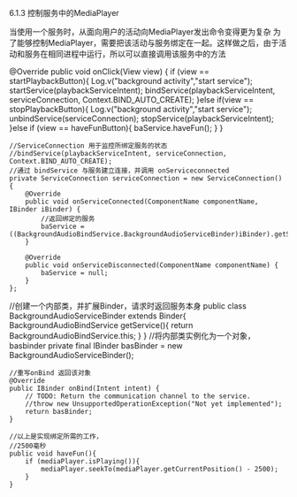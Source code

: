 6.1.3 控制服务中的MediaPlayer

当使用一个服务时，从面向用户的活动向MediaPlayer发出命令变得更为复杂
为了能够控制MediaPlayer，需要把该活动与服务绑定在一起。这样做之后，由于活动和服务在相同进程中运行，所以可以直接调用该服务中的方法

   @Override
    public void onClick(View view) {
        if (view == startPlaybackButton){
            Log.v("background activity","start service");
            startService(playbackServiceIntent);
            bindService(playbackServiceIntent, serviceConnection, Context.BIND_AUTO_CREATE);
        }else if(view == stopPlaybackButton){
            Log.v("background activity","start service");
            unbindService(serviceConnection);
            stopService(playbackServiceIntent);
        }else if (view == haveFunButton){
            baService.haveFun();
        }
    }

    //ServiceConnection 用于监控所绑定服务的状态
    //bindService(playbackServiceIntent, serviceConnection, Context.BIND_AUTO_CREATE);
    //通过 bindService 与服务建立连接，并调用 onServiceconnected
    private ServiceConnection serviceConnection = new ServiceConnection() {
        @Override
        public void onServiceConnected(ComponentName componentName, IBinder iBinder) {
            //返回绑定的服务
            baService = ((BackgroundAudioBindService.BackgroundAudioServiceBinder)iBinder).getService();
        }

        @Override
        public void onServiceDisconnected(ComponentName componentName) {
            baService = null;
        }
    };


  //创建一个内部类，并扩展Binder，请求时返回服务本身
    public class BackgroundAudioServiceBinder extends Binder{
        BackgroundAudioBindService getService(){
            return BackgroundAudioBindService.this;
        }
    }
    //将内部类实例化为一个对象，basbinder
    private final IBinder basBinder = new BackgroundAudioServiceBinder();

    //重写onBind 返回该对象
    @Override
    public IBinder onBind(Intent intent) {
        // TODO: Return the communication channel to the service.
        //throw new UnsupportedOperationException("Not yet implemented");
        return basBinder;
    }

    //以上是实现绑定所需的工作，
    //2500毫秒
    public void haveFun(){
        if (mediaPlayer.isPlaying()){
            mediaPlayer.seekTo(mediaPlayer.getCurrentPosition() - 2500);
        }
    }


